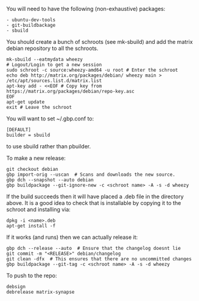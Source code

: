 You will need to have the following (non-exhaustive) packages:

    - ubuntu-dev-tools
    - git-buildbackage
    - sbuild

You should create a bunch of schroots (see mk-sbuild) and add the matrix
debian repository to all the schroots.

    mk-sbuild --eatmydata wheezy
    # Logout/Login to get a new session
    sudo schroot -c source:wheezy-amd64 -u root # Enter the schroot
    echo deb http://matrix.org/packages/debian/ wheezy main > /etc/apt/sources.list.d/matrix.list
    apt-key add - <<EOF # Copy key from https://matrix.org/packages/debian/repo-key.asc
    EOF
    apt-get update
    exit # Leave the schroot
    
You will want to set ~/.gbp.conf to:

    [DEFAULT]
    builder = sbuild

to use sbuild rather than pbuilder.


To make a new release:

    git checkout debian
    gbp import-orig --uscan  # Scans and downloads the new source.
    gbp dch --snapshot --auto debian
    gbp buildpackage --git-ignore-new -c <schroot name> -A -s -d wheezy

If the build succeeds then it will have placed a .deb file in the directory
above. It is a good idea to check that is installable by copying it to the
schroot and installing via:

    dpkg -i <name>.deb
    apt-get install -f

If it works (and runs) then we can actually release it:

    gbp dch --release --auto  # Ensure that the changelog doesnt lie
    git commit -m "<RELEASE>" debian/changelog
    git clean -dfx  # This ensures that there are no uncommitted changes
    gbp buildpackage --git-tag -c <schroot name> -A -s -d wheezy

To push to the repo:

    debsign
    debrelease matrix-synapse

